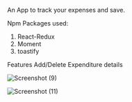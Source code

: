 

An App to track your expenses and save.



Npm Packages used:
1. React-Redux
2. Moment
3. toastify

Features
Add/Delete Expenditure details


![Screenshot (9)](https://user-images.githubusercontent.com/70686011/142163522-31b96bfa-e070-4a96-85c6-9769c5f7ffb0.png)

![Screenshot (11)](https://user-images.githubusercontent.com/70686011/142204910-91cb63ec-8937-4495-8dcd-4c018adca8d2.png)
